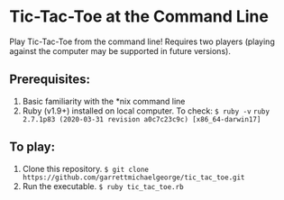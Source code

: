 # Tic-Tac-Toe at the Command Line
Play Tic-Tac-Toe from the command line! Requires two players (playing against the computer may be supported in future versions).

## Prerequisites:

1. Basic familiarity with the *nix command line
2. Ruby (v1.9+) installed on local computer. To check:
  `$ ruby -v`
  `ruby 2.7.1p83 (2020-03-31 revision a0c7c23c9c) [x86_64-darwin17]`

## To play:

1. Clone this repository.
  `$ git clone https://github.com/garrettmichaelgeorge/tic_tac_toe.git`
2. Run the executable.
 `$ ruby tic_tac_toe.rb`